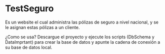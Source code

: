 # TestSeguro

Es un website el cual administra las pólizas de seguro a nivel nacional,
y se le asignan estas pólizas a un cliente.

¿Como se usa?
Descargue el proyecto y ejecute los scripts (DbSchema y DataImprtant)  para crear la base de datos y 
apunte la cadena de conexión a su base de datos local.

